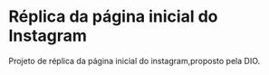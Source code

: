 # Réplica da página inicial do Instagram
Projeto de réplica da página inicial do instagram,proposto pela DIO.
